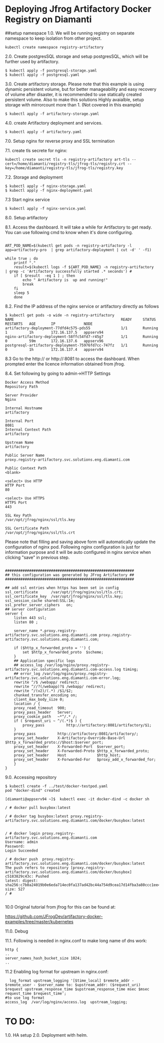 
# Deploying Jfrog Artifactory Docker Registry on Diamanti


##setup namespace
1.0. We will be running registry on separate namespace to keep isolation from other project.
```
kubectl create namespace registry-artifactory
```

2.0. Create postgresSQL storage and setup postgresSQL, which will be further used by artifactory.
```
$ kubectl apply -f postgresql-storage.yaml
$ kubectl apply -f postgresql.yaml
```

3.0. Create artifactory storage. Please note that this example is using dynamic persistent volume, but for better manageability and easy recovery of volume after disaster, it is recommended to use statically created persistent volume. Also to make this solutions Highly avaialble, setup storage with mirrorcount more than 1. (Not covered in this example)
```
$ kubectl apply -f artifactory-storage.yaml
```

4.0. create Artifactory deployment  and services.
```
$ kubectl apply -f artifactory.yaml

```

7.0. Setup nginx for reverse proxy and SSL termination

7.1. create tls secrete for nginx:
```
kubectl create secret tls -n registry-artifactory art-tls --cert=/home/diamanti/registry-tls/jfrog-tls/registry.crt --key=/home/diamanti/registry-tls/jfrog-tls/registry.key

```

7.2.  Storage and deployment
```
$ kubectl apply -f nginx-storage.yaml
$ kubectl apply -f nginx-deployment.yaml
```

7.3  Start nginx service 
```
$ kubectl apply -f nginx-service.yaml
```


8.0. Setup artifactory

8.1. Access the dashboard.
 It will take a while for Artifactory to get ready. You can use following cmd to know when it's done configuring.
```

ART_POD_NAME=$(kubectl get pods -n registry-artifactory -l app=artifactory-pro  | grep artifactory-deployment | cut -d' ' -f1)

while true ; do
	printf "." 
	result=$(kubectl logs -f ${ART_POD_NAME} -n registry-artifactory  | grep -c 'Artifactory successfully started .* seconds') # 
	if [ $result  -eq 1 ] ; then
	    echo " Artifactory is  up and running!"
	    break
	fi
	sleep 5
    done

```

8.2. Find the IP address of the nginx  service or artifactory directly as follows
```
$ kubectl get pods -o wide -n registry-artifactory
NAME                                                 READY     STATUS    RESTARTS   AGE       IP             NODE
artifactory-deployment-77dfd4c575-pds55              1/1       Running   1          1h        172.16.137.5   appserv94
nginx-artifactory-deployment-58ffc54fd7-r45g7        1/1       Running   0          59m       172.16.137.6   appserv96
postgresql-artifactory-deployment-75976fd7cc-747fz   1/1       Running   0          1h        172.16.137.4   appserv94

```

8.3 Go to the http://<nginx-IP-Address> or http://<artifactory-IP-address>:8081  to access the dashboard. When prompted enter the licence information obtained from jfrog.

8.4. Set following  by going to admin->HTTP Settings

```
Docker Access Method
Repository Path

Server Provider
Nginx

Internal Hostname  
artifactory
 
Internal Port 
8081
Internal Context Path  
artifactory
 
Upstream Name 
artifactory

Public Server Name  
proxy.registry-artifactory.svc.solutions.eng.diamanti.com
 
Public Context Path  
<blank>

<select> Use HTTP
HTTP Port 
80

<select> Use HTTPS
HTTPS Port 
443

SSL Key Path  
/var/opt/jfrog/nginx/ssl/tls.key
 
SSL Certificate Path  
/var/opt/jfrog/nginx/ssl/tls.crt
```

Please note that filling and saving above form will automatically update the configuration of nginx pod. Following nginx configuration is just for information purpose and it will be auto configured in nginx service when clicking "save" in previous step.
```

###########################################################
## this configuration was generated by JFrog Artifactory ##
###########################################################

## add ssl entries when https has been set in config
ssl_certificate      /var/opt/jfrog/nginx/ssl/tls.crt;
ssl_certificate_key  /var/opt/jfrog/nginx/ssl/tls.key;
ssl_session_cache shared:SSL:1m;
ssl_prefer_server_ciphers   on;
## server configuration
server {
    listen 443 ssl;
    listen 80 ;
    
    server_name *.proxy.registry-artifactory.svc.solutions.eng.diamanti.com proxy.registry-artifactory.svc.solutions.eng.diamanti.com;
    
    if ($http_x_forwarded_proto = '') {
        set $http_x_forwarded_proto  $scheme;
    }
    ## Application specific logs
    ## access_log /var/log/nginx/proxy.registry-artifactory.svc.solutions.eng.diamanti.com-access.log timing;
    ## error_log /var/log/nginx/proxy.registry-artifactory.svc.solutions.eng.diamanti.com-error.log;
    rewrite ^/$ /webapp/ redirect;
    rewrite ^//?(/webapp)?$ /webapp/ redirect;
    rewrite ^/(v2)/(.*) /$1/$2;
    chunked_transfer_encoding on;
    client_max_body_size 0;
    location / {
    proxy_read_timeout  900;
    proxy_pass_header   Server;
    proxy_cookie_path   ~*^/.* /;
    if ( $request_uri ~ ^/(.*)$ ) {
        proxy_pass          http://artifactory:8081/artifactory/$1;
    }
    proxy_pass          http://artifactory:8081/artifactory/;
    proxy_set_header    X-Artifactory-Override-Base-Url $http_x_forwarded_proto://$host:$server_port;
    proxy_set_header    X-Forwarded-Port  $server_port;
    proxy_set_header    X-Forwarded-Proto $http_x_forwarded_proto;
    proxy_set_header    Host              $http_host;
    proxy_set_header    X-Forwarded-For   $proxy_add_x_forwarded_for;
    }
}

```

9.0. Accessing repository
```
$ kubectl create -f ../test/docker-testpod.yaml
pod "docker-dind" created

[diamanti@appserv94 ~]$  kubectl exec -it docker-dind -c docker sh

/ # docker pull busybox:latest

/ # docker tag busybox:latest proxy.registry-artifactory.svc.solutions.eng.diamanti.com/docker/busybox:latest


/ # docker login proxy.registry-artifactory.svc.solutions.eng.diamanti.com
Username: admin
Password:
Login Succeeded

/ # docker push  proxy.registry-artifactory.svc.solutions.eng.diamanti.com/docker/busybox:latest
The push refers to repository [proxy.registry-artifactory.svc.solutions.eng.diamanti.com/docker/busybox]
c5183829c43c: Pushed
latest: digest: sha256:c7b0a24019b0e6eda714ec0fa137ad42bc44a754d9cea17d14fba3a80ccc1ee4 size: 527
/ #


```

10.0 Original tutorial from jfrog for this can be found at:

https://github.com/JFrogDev/artifactory-docker-examples/tree/master/kubernetes



11.0. Debug

 11.1. Following is needed in nginx.conf to make long name of dns work:
```
http {
..
server_names_hash_bucket_size 1024;
..
```


11.2 Enabling log format for upstream in nginx.conf:
```
  log_format upstream_logging '[$time_local] $remote_addr - $remote_user - $server_name to: $upstream_addr: ($request_uri) $request upstream_response_time $upstream_response_time msec $msec request_time $request_time';
#to use log format 
access_log  /var/log/nginx/access.log  upstream_logging;
```



# TO DO:
1.0. HA setup
2.0. Deployment with helm.


